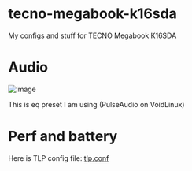 # tecno-megabook-k16sda
My configs and stuff for TECNO Megabook K16SDA
# Audio
![image](https://github.com/user-attachments/assets/40fe263a-3835-42e8-8eb7-183c9f8d9fbe)


This is eq preset I am using (PulseAudio on VoidLinux)

# Perf and battery 
Here is TLP config file: [tlp.conf](https://github.com/develux44/tecno-megabook-k16sda/blob/main/tlp.conf)
